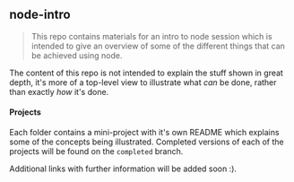 ## node-intro
>This repo contains materials for an intro to node session which is intended to
give an overview of some of the different things that can be achieved using node.

The content of this repo is not intended to explain the stuff shown in great depth, it's more of a top-level view to illustrate what *can* be done, rather than exactly *how* it's done.

#### Projects
Each folder contains a mini-project with it's own README which explains some of the concepts being illustrated.  Completed versions of each of the projects will be found on the `completed` branch.

Additional links with further information will be added soon :).

